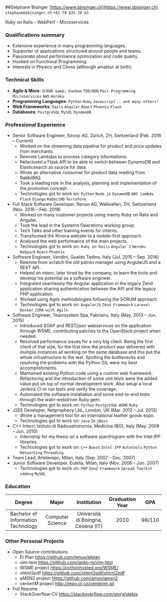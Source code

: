 ##Stéphane Bisinger
[https://www.sbisinger.ch](https://www.sbisinger.ch) `stephane@sbisinger.ch` `+41 79 635 28 61`

Ruby on Rails - WebPerf - Microservices

### Qualifications summary
* Extensive experience in many programming languages.
* Supporter of applications structured around people and teams.
* Passionate about performance optimization and code quality.
* Hooked on Functional Programming.
* Interests in Physics and Chess (although amateur at both).


### Technical Skills
* **Agile &amp; More**: `SCRUM &amp; Kanban` `TDD/BDD` `Pair Programming` `Microservices` `AWS` `Heroku` 
* **Programming Languages**: `Python` `Ruby` `Javascript` `...and many others!` 
* **Web Frameworks**: `Rails` `Angular` `React` `Phoenix` `Flask` 
* **Databases**: `PostgreSQL` `MySQL` `DynamoDB` 


### Professional Experience
* Senior Software Engineer, Siroop AG, Zürich, ZH, Switzerland (Feb. 2018 – Current)
    - Worked on the streaming data pipeline for product and price updates from merchants.
    - Rewrote Lambdas to process category informations.
    - Refactored a Flask API to be able to switch between DynamoDB and Elasticsearch as source for data.
    - Wrote an alternative consumer for product data reading from RabbitMQ.
    - Took a leading role in the analysis, planning and implementation of the promotion concept.
    - Technologies got to work on: `Python` `Node.js` `DynamoDB` `AWS Lambda` `Flask` `Django` `RabbitMQ` `Terraform` 
* Full Stack Software Developer, Renuo AG, Wallisellen, ZH, Switzerland (Nov. 2016 – Feb. 2018)
    - Worked on many customer projects using mainly Ruby on Rails and Angular.
    - Took the lead in the Systems Operations working group.
    - Tech Talks and other training events for interns.
    - Transformed the Kinova website to a mobile-first approach.
    - Analysed the web performance of the main projects.
    - Technologies got to work on: `Ruby on Rails` `Angular 2` `Heroku` `Webpack` `React` `Phoenix` 
* Software Engineer, Vendini, Gualdo Tadino, Italy (Jul. 2015 – Sep. 2016)
    - Rewrote from scratch the old patron manager using AngularJS and a REST API.
    - Helped an intern, later hired by the company, to learn the tools and develop his potential as a software engineer.
    - Integrated seamlessly the Angular application in the legacy Zend application sharing authentication between the API and the legacy PHP application.
    - Worked using Agile methodologies following the SCRUM approach.
    - Technologies got to work on: `AngularJS` `Zend Framework` `Laravel` `Docker` `JIRA with Agile` 
* Software Engineer, Teamsystem Spa, Fabriano, Italy (May. 2013 – Jun. 2015)
    - Introduced SOAP and REST/json webservices on the application through WSME, contributing patches to the OpenStack project when needed.
    - Resolved performance issues for a very big client. Being the first client of that size, for the first time the product was delivered with multiple instances all working on the same database and this put the whole infrastructure to the test. Spotting the bottlenecks and resolving the problems with the Python GIL were my best accomplishments.
    - Mantained existing Python code using a custom web framework. Refactoring and the introduction of some unit tests were the added value put on top of normal development work. Also setup a local Jenkins CI to run tests and verify the coverage.
    - Automated the software installation and some end-to-end tests through the watir-webdriver Ruby gem.
    - Technologies got to work on: `Python` `PostgreSQL` `WSME` `Ruby` 
* J2EE Developer, Netprophecy Ltd., London, UK (Mar. 2012 – Jul. 2012)
    - Wrote a management tool for an international leather goods expo.
    - Technologies got to work on: `Java` `ZK` `jBoss` 
* C++ Intern, Istituto di Radioastronomia, Medicina (BO), Italy (May. 2009 – Jun. 2010)
    - Internship for my thesis on a software spectrogram with the Intel IPP libraries.
    - Technologies got to work on: `C++` `Boost` `Intel IPP` `Autotools` `Python` `Networking` `Threading` 
* Team Lead, Artetempo, Milan, Italy (Sep. 2007 – Dec. 2007)
* Junior Software Developer, Eutelia, Milan, Italy (Nov. 2006 – Jun. 2007)
    - Technologies got to work on: `PHP` `Zend Framework` `Spread Toolkit` `xdebug` `MySQL` 

### Education
 Degree | Major | Institution | Graduation Year | GPA
:--:|:--:|:--:|:--:|:--:
Bachelor of Information Technology | Computer Science | Università di Bologna, Cesena (IT) | 2010 | 98/110

### Other Personal Projects
* Open Source contributions
    - El Plan https://github.com/renuo/elplan
    - vim-test https://github.com/janko-m/vim-test
    - WSME project https://pythonhosted.org/WSME/
    - xhtml2pdf https://github.com/xhtml2pdf/xhtml2pdf
    - aMSN2 project https://github.com/amsn/amsn2
    - centerIM project http://repo.or.cz/centerim.git
* Full Resume
    - StackOverflow CV https://stackoverflow.com/story/stebis







